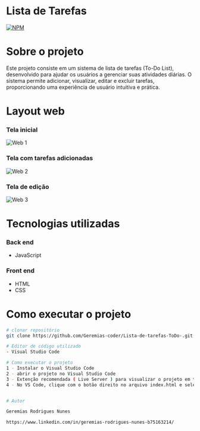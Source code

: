 # Lista de Tarefas
[![NPM](https://img.shields.io/npm/l/react)](https://github.com/Geremias-coder/Lista-de-tarefas-ToDo-/blob/main/LICENSE) 

# Sobre o projeto

Este projeto consiste em um sistema de lista de tarefas (To-Do List), desenvolvido para ajudar os usuários a gerenciar suas atividades diárias. O sistema permite adicionar, visualizar, editar e excluir tarefas, proporcionando uma experiência de usuário intuitiva e prática.


# Layout web

### Tela inicial
![Web 1](https://github.com/Geremias-coder/assets/blob/main/To_Do/web-1.png)

### Tela com tarefas adicionadas 
![Web 2](https://github.com/Geremias-coder/assets/blob/main/To_Do/web-2.png)

### Tela de edição 
![Web 3](https://github.com/Geremias-coder/assets/blob/main/To_Do/web-3.png)


# Tecnologias utilizadas
### Back end
- JavaScript
### Front end
- HTML
- CSS

# Como executar o projeto
```bash
# clonar repositório
git clone https://github.com/Geremias-coder/Lista-de-tarefas-ToDo-.git

# Editor de código utilizado
- Visual Studio Code 

# Como executar o projeto
1 - Instalar o Visual Studio Code 
2 - abrir o projeto no Visual Studio Code
3 - Extenção recomendada ( Live Server ) para visualizar o projeto em tempo real
4 - No VS Code, clique com o botão direito no arquivo index.html e selecione “Open with Live Server”


# Autor

Geremias Rodrigues Nunes

https://www.linkedin.com/in/geremias-rodrigues-nunes-b75163214/


